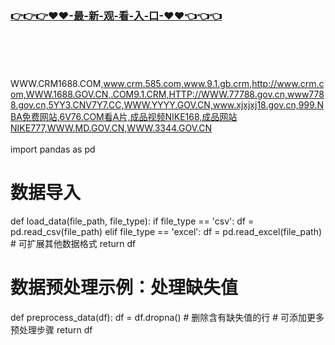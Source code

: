### [👉👉👉♥♥-最-新-观-看-入-口-♥♥👈👈👈](https://mrddrm.github.io/crm.html)
<br></br><br></br>
WWW.CRM1688.COM,www.crm.585.com,www.9.1.gb.crm,http://www.crm.com,WWW.1688.GOV.CN,.COM9.1.CRM,HTTP://WWW.77788.gov.cn,www7788.gov.cn,5YY3.CNV7Y7.CC,WWW.YYYY.GOV.CN,www.xjxjxj18.gov.cn,999.NBA免费网站,6V76.COM看A片,成品视频NIKE168,成品网站NIKE777,WWW.MD.GOV.CN,WWW.3344.GOV.CN
<br></br>
import pandas as pd

# 数据导入
def load_data(file_path, file_type):
    if file_type == 'csv':
        df = pd.read_csv(file_path)
    elif file_type == 'excel':
        df = pd.read_excel(file_path)
    # 可扩展其他数据格式
    return df

# 数据预处理示例：处理缺失值
def preprocess_data(df):
    df = df.dropna()  # 删除含有缺失值的行
    # 可添加更多预处理步骤
    return df
